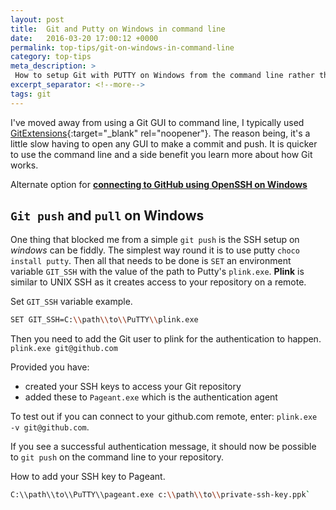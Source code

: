 ```yaml
---
layout: post
title:  Git and Putty on Windows in command line
date:   2016-03-20 17:00:12 +0000
permalink: top-tips/git-on-windows-in-command-line
category: top-tips
meta_description: >
 How to setup Git with PUTTY on Windows from the command line rather than a Git GUI.
excerpt_separator: <!--more-->
tags: git
---
```


I've moved away from using a Git GUI to command line, I typically used [GitExtensions](https://sourceforge.net/projects/gitextensions/){:target="\_blank" rel="noopener"}. The reason being, it's a little slow having to open any GUI to make a commit and push. It is quicker to use the command line and a side benefit you learn more about how Git works.

<!--more-->

Alternate option for [**connecting to GitHub using OpenSSH on Windows**](/top-tips/connecting-github-with-openssh-windows)

## `Git push` and `pull` on Windows

One thing that blocked me from a simple `git push` is the SSH setup on _windows_ can be fiddly. The simplest way round it is to use putty `choco install putty`. Then all that needs to be done is `SET` an environment variable `GIT_SSH` with the value of the path to Putty's `plink.exe`. **Plink** is similar to UNIX SSH as it creates access to your repository on a remote.

Set `GIT_SSH` variable example.

```bash
SET GIT_SSH=C:\\path\\to\\PuTTY\\plink.exe
```

Then you need to add the Git user to plink for the authentication to happen. `plink.exe git@github.com`

Provided you have:
 - created your SSH keys to access your Git repository
 - added these to `Pageant.exe` which is the authentication agent

To test out if you can connect to your github.com remote, enter: `plink.exe -v git@github.com`.

If you see a successful authentication message, it should now be possible to `git push` on the command line to your repository.

How to add your SSH key to Pageant.

```bash
C:\\path\\to\\PuTTY\\pageant.exe c:\\path\\to\\private-ssh-key.ppk`
```
